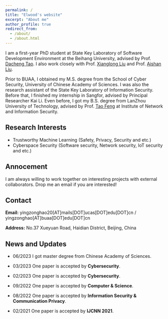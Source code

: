 ```yaml
---
permalink: /
title: "Elwood's website"
excerpt: "About me"
author_profile: true
redirect_from: 
  - /about/
  - /about.html
---
```


I am a first-year PhD student at State Key Laboratory of Software Development Environment at the Beihang University, advised by Prof. [Dacheng Tao](https://scholar.google.com/citations?user=RwlJNLcAAAAJ&hl=en). I also work closely with Prof. [Xianglong Liu](https://xlliu-beihang.github.io/) and Prof. [Aishan Liu](https://liuaishan.github.io/).

Prior to BUAA, I obtained my M.S. degree from the School of Cyber Security, University of Chinese Academy of Sciences.  I was also the research assistant of the State Key Laboratory of Information Security. Before that, I finished my internship in Sangfor, advised by Principal Researcher Kai Li. Even before, I got my B.S. degree from LanZhou University of Technology, advised by Prof. [Tao Feng](https://jitong.lut.edu.cn/info/1308/10677.htm) at Institute of Network and Information Security.


## Research Interests
* Trustworthy Machine Learning (Safety, Privacy, Security and etc.)
* Cyberspace Security (Software security, Network security, IoT security and etc.)


## Annocement
I am always willing to work together on interesting projects with external collaborators. Drop me an email if you are interested!

## Contact
**Email:** yingzonghao20[AT]mails[DOT]ucas[DOT]edu[DOT]cn / yingzonghao[AT]buaa[DOT]edu[DOT]cn

**Address:** No.37 Xueyuan Road, Haidian District, Beijing, China

## News and Updates

* 06/2023 I got master degree from Chinese Academy of Sciences.
  
* 03/2023 One paper is accepted by **Cybersecurity**.
  
* 02/2023 One paper is accepted by **Cybersecurity**.
  
* 09/2022 One paper is accepted by **Computer & Science**.
  
* 08/2022 One paper is accepted by **Information Security & Communication Privacy**.
  
* 02/2021 One paper is accepted by **IJCNN 2021**.
